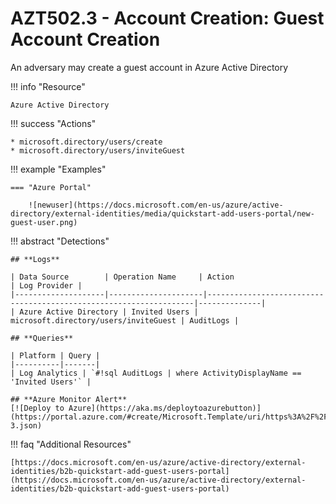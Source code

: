 # AZT502.3 - Account Creation: Guest Account Creation

An adversary may create a guest account in Azure Active Directory  

!!! info "Resource" 

	Azure Active Directory

!!! success "Actions"

	* microsoft.directory/users/create
	* microsoft.directory/users/inviteGuest

!!! example "Examples"

    === "Azure Portal"
	
    	![newuser](https://docs.microsoft.com/en-us/azure/active-directory/external-identities/media/quickstart-add-users-portal/new-guest-user.png)

!!! abstract "Detections"

	## **Logs** 

	| Data Source        | Operation Name     | Action                                                            | Log Provider |
	|--------------------|---------------------|-------------------------------------------------------------------|--------------|
	| Azure Active Directory | Invited Users | microsoft.directory/users/inviteGuest | AuditLogs |

	## **Queries**

	| Platform | Query |
    |----------|-------|
	| Log Analytics | `#!sql AuditLogs | where ActivityDisplayName == 'Invited Users'` |	
	
	## **Azure Monitor Alert**
	[![Deploy to Azure](https://aka.ms/deploytoazurebutton)](https://portal.azure.com/#create/Microsoft.Template/uri/https%3A%2F%2Fraw.githubusercontent.com%2Fmicrosoft%2FAzDetectSuite%2Fmain%2FPersistence%2FAZT502%2FAZT502-3.json)
	
!!! faq "Additional Resources"

	[https://docs.microsoft.com/en-us/azure/active-directory/external-identities/b2b-quickstart-add-guest-users-portal](https://docs.microsoft.com/en-us/azure/active-directory/external-identities/b2b-quickstart-add-guest-users-portal)

